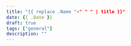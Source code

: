 ```yaml
---
title: "{{ replace .Name "-" " " | title }}"
date: {{ .Date }}
draft: true
tags: ["general"]
description: ""
---
```

